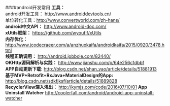 ####android开发常用
**工具：**</br>
android开发工具： http://www.androiddevtools.cn/</br>
单位转化工具：http://www.convertworld.com/zh-hans/</br>
**android中文API：** http://www.android-doc.com/</br>
**xUtils框架：** https://github.com/wyouflf/xUtils</br>
**内存优化：** http://www.jcodecraeer.com/a/anzhuokaifa/androidkaifa/2015/0920/3478.html</br>
**线程正确调用：** http://android.jobbole.com/82440/</br>
**OKHttp源码解析与实践：** http://www.jianshu.com/p/64e256c1dbbf</br>
**APP自动更新下载:** http://blog.csdn.net/shan_yao/article/details/51881913</br>
**基于MVP+Retrofit+RxJava+MaterialDesign的App:** http://blog.csdn.net/sdkfjksf/article/details/51889828</br>
**RecyclerView深入浅出：** http://kymjs.com/code/2016/07/10/01
**App Uninstall Watcher** http://coolerfall.com/android/android-app-uninstall-watcher
